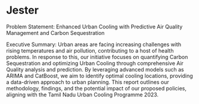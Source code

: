 # Jester

Problem Statement: 
Enhanced Urban Cooling with Predictive Air Quality Management and Carbon Sequestration

Executive Summary:
Urban areas are facing increasing challenges with rising temperatures and air pollution, contributing to a host of health problems. In response to this, our initiative focuses on quantifying Carbon Sequestration and optimizing Urban Cooling through comprehensive Air Quality analysis and prediction. By leveraging advanced models such as ARIMA and CatBoost, we aim to identify optimal cooling locations, providing a data-driven approach to urban planning. This report outlines our methodology, findings, and the potential impact of our proposed policies, aligning with the Tamil Nadu Urban Cooling Programme 2023.

